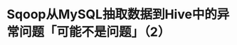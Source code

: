 Sqoop从MySQL抽取数据到Hive中的异常问题「可能不是问题」（2）
================================================================================
